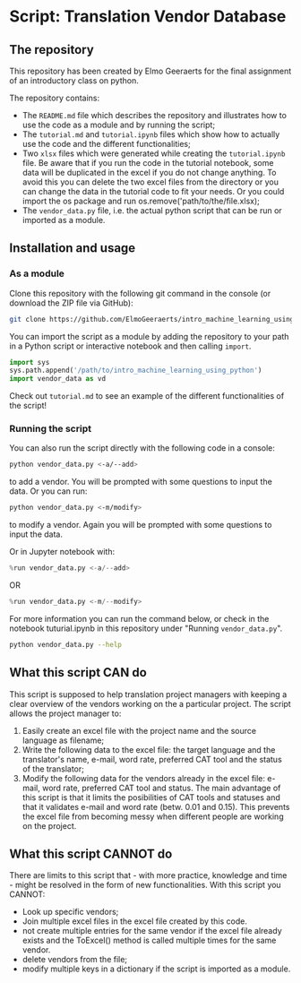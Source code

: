 # Script: Translation Vendor Database

## The repository
This repository has been created by Elmo Geeraerts for the final assignment of an introductory class on python.

The repository contains:
- The `README.md` file which describes the repository and illustrates how to use the code as a module and by running the script;
- The `tutorial.md` and `tutorial.ipynb` files which show how to actually use the code and the different functionalities;
- Two `xlsx` files which were generated while creating the `tutorial.ipynb` file. Be aware that if you run the code in the tutorial notebook, some data will be duplicated in the excel if you do not change anything. To avoid this you can delete the two excel files from the directory or you can change the data in the tutorial code to fit your needs. Or you could import the os package and run os.remove('path/to/the/file.xlsx);
- The `vendor_data.py` file, i.e. the actual python script that can be run or imported as a module.

## Installation and usage

### As a module
Clone this repository with the following git command in the console (or download the ZIP file via GitHub):

```sh
git clone https://github.com/ElmoGeeraerts/intro_machine_learning_using_python.git
```

You can import the script as a module by adding the repository to your path in a Python script or interactive notebook and then calling `import`.

```python
import sys
sys.path.append('/path/to/intro_machine_learning_using_python')
import vendor_data as vd
```

Check out `tutorial.md` to see an example of the different functionalities of the script!

### Running the script
You can also run the script directly with the following code in a console:

```sh
python vendor_data.py <-a/--add>
```
to add a vendor. You will be prompted with some questions to input the data. Or you can run:

```sh
python vendor_data.py <-m/modify>
```
to modify a vendor. Again you will be prompted with some questions to input the data.

Or in Jupyter notebook with:

```python
%run vendor_data.py <-a/--add>
```
OR
```python
%run vendor_data.py <-m/--modify>
```

For more information you can run the command below, or check in the notebook tuturial.ipynb in this repository under "Running `vendor_data.py`".

```sh
python vendor_data.py --help
```

## What this script CAN do

This script is supposed to help translation project managers with keeping a clear overview of the vendors working on the a particular project.
The script allows the project manager to:
1. Easily create an excel file with the project name and the source language as filename;
2. Write the following data to the excel file: the target language and the translator's name, e-mail, word rate, preferred CAT tool and the status of the translator;
3. Modify the following data for the vendors already in the excel file: e-mail, word rate, preferred CAT tool and status.
The main advantage of this script is that it limits the posibilities of CAT tools and statuses and that it validates e-mail and word rate (betw. 0.01 and 0.15). This prevents the excel file from becoming messy when different people are working on the project.

## What this script CANNOT do
There are limits to this script that - with more practice, knowledge and time - might be resolved in the form of new functionalities.
With this script you CANNOT:
- Look up specific vendors;
- Join multiple excel files in the excel file created by this code.
- not create multiple entries for the same vendor if the excel file already exists and the ToExcel() method is called multiple times for the same vendor.
- delete vendors from the file;
- modify multiple keys in a dictionary if the script is imported as a module.
